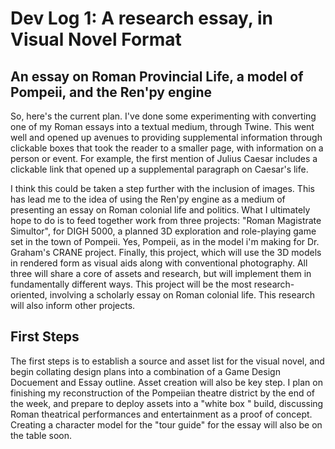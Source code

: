 # Dev Log 1: A research essay, in Visual Novel Format

## An essay on Roman Provincial Life, a model of Pompeii, and the Ren'py engine

So, here's the current plan. I've done some experimenting with converting one of my Roman essays into a textual medium, through Twine. This went well and opened up avenues to providing supplemental information through clickable boxes that took the reader to a smaller page, with information on a person or event. For example, the first mention of Julius Caesar includes a clickable link that opened up a supplemental paragraph on Caesar's life. 

I think this could be taken a step further with the inclusion of images. This has lead me to the idea of using the Ren'py engine as a medium of presenting an essay on Roman colonial life and politics. What I ultimately hope to do is to feed together work from three projects: "Roman Magistrate Simultor", for DIGH 5000, a planned 3D exploration and role-playing game set in the town of Pompeii. Yes, Pompeii, as in the model i'm making for Dr. Graham's CRANE project. Finally, this project, which will use the 3D models in rendered form as visual aids along with conventional photography. All three will share a core of assets and research, but will implement them in fundamentally different ways. This project will be the most research-oriented, involving a scholarly essay on Roman colonial life. This research will also inform other projects. 

## First Steps

The first steps is to establish a source and asset list for the visual novel, and begin collating design plans into a combination of a Game Design Docuement and Essay outline. Asset creation will also be key step. I plan on finishing my reconstruction of the Pompeiian theatre district by the end of the week, and prepare to deploy assets into a "white box " build, discussing Roman theatrical performances and entertainment as a proof of concept. Creating a character model for the "tour guide" for the essay will also be on the table soon. 
